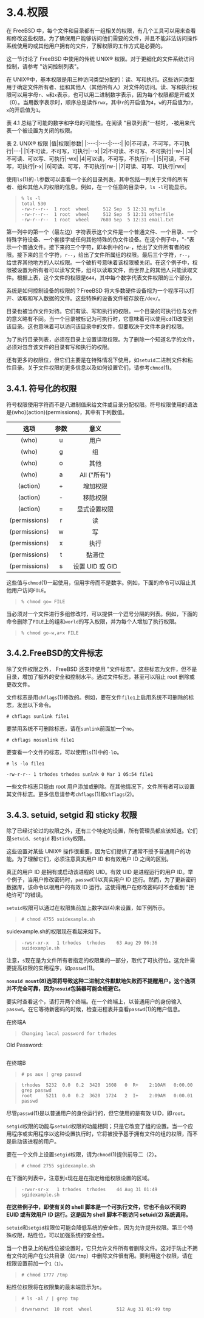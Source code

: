 # 3.4.权限

在 FreeBSD 中，每个文件和目录都有一组相关的权限，有几个工具可以用来查看和修改这些权限。为了确保用户能够访问他们需要的文件，并且不能非法访问操作系统使用的或其他用户拥有的文件，了解权限的工作方式是必要的。

这一节讨论了 FreeBSD 中使用的传统 UNIX® 权限。对于更细化的文件系统访问控制，请参考 "访问控制列表"。

在 UNIX®中，基本权限是用三种访问类型分配的：读、写和执行。这些访问类型用于确定文件所有者、组和其他人（其他所有人）对文件的访问。读、写和执行权限可以用字母`r`、`w`和`x`表示，也可以用二进制数字表示，因为每个权限都是开或关（0）。当用数字表示时，顺序总是读作`rwx`，其中`r`的开启值为`4`，`w`的开启值为`2`，`x`的开启值为`1`。

表 4.1 总结了可能的数字和字母的可能性。在阅读 "目录列表"一栏时，`-`被用来代表一个被设置为关闭的权限。

表 2. UNIX® 权限
|值|权限|参数|
|:---:|:---:|:---:|
|0|不可读，不可写，不可执行|---|
|1|不可读，不可写，可执行|--x|
|2|不可读、不可写、不可执行|-w-|
|3|不可读、可以写、可执行|-wx|
|4|可以读，不可写，不执行|r--|
|5|可读，不可写，可执行|r-x|
|6|可读、可写，不可执行|rw-|
|7|可读、可写、可执行|rwx|

使用`ls`(1)的`-l`参数可以查看一个长的目录列表，其中包括一列关于文件的所有者、组和其他人的权限的信息。例如，在一个任意的目录中，`ls -l`可能显示。
>```
>% ls -l
>total 530
>-rw-r--r--  1 root  wheel     512 Sep  5 12:31 myfile
>-rw-r--r--  1 root  wheel     512 Sep  5 12:31 otherfile
>-rw-r--r--  1 root  wheel    7680 Sep  5 12:31 email.txt
>```

第一列中的第一个（最左边）字符表示这个文件是一个普通文件、一个目录、一个特殊字符设备、一个套接字或任何其他特殊的伪文件设备。在这个例子中，"-"表示一个普通文件。接下来的三个字符，即本例中的`rw-`，给出了文件所有者的权限。接下来的三个字符，`r--`，给出了文件所属组的权限。最后三个字符，`r--`，给世界其他地方的人以权限。一个破折号意味着该权限被关闭。在这个例子中，权限被设置为所有者可以读写文件，组可以读取文件，而世界上的其他人只能读取文件。根据上表，这个文件的权限是`644`，其中每个数字代表文件权限的三个部分。

系统是如何控制设备的权限的？FreeBSD 将大多数硬件设备视为一个程序可以打开、读取和写入数据的文件。这些特殊的设备文件被存放在`/dev/`。

目录也被当作文件对待。它们有读、写和执行的权限。一个目录的可执行位与文件的意义略有不同。当一个目录被标记为可执行时，它意味着可以使用`cd`(1)改变到该目录。这也意味着可以访问该目录中的文件，但要取决于文件本身的权限。

为了执行目录列表，必须在目录上设置读取权限。为了删除一个知道名字的文件，必须对包含该文件的目录有写和执行的权限。

还有更多的权限位，但它们主要是在特殊情况下使用，如`setuid`二进制文件和粘性目录。关于文件权限的更多信息以及如何设置它们，请参考`chmod`(1)。

## 3.4.1. 符号化的权限

符号权限使用字符而不是八进制值来给文件或目录分配权限。符号权限使用的语法是(who)(action)(permissions)，其中有下列数值。

|选项|参数|意义|
|:---:|:---:|:---:|
|(who)|u|用户
|(who)|g|组|
|(who)|o|其他|
|(who)|a|All ("所有")|
|(action)|+|增加权限|
|(action)|-|移除权限|
|(action)|=|显式设置权限|
|(permissions)|r|读|
|(permissions)|w|写|
|(permissions)|x|执行|
|(permissions)|t|黏滞位|
|(permissions)|s|设置 UID 或 GID|

这些值与`chmod`(1)一起使用，但用字母而不是数字。例如，下面的命令可以阻止其他用户访问`FILE`。
>```
>% chmod go= FILE
>```

当必须对一个文件进行多组修改时，可以提供一个逗号分隔的列表。例如，下面的命令删除了`FILE`上的组和`world`的写入权限，并为每个人增加了执行权限。

>```
>% chmod go-w,a+x FILE
>```

## 3.4.2.FreeBSD的文件标志

除了文件权限之外， FreeBSD 还支持使用 "文件标志"。这些标志为文件，但不是目录，增加了额外的安全和控制水平。通过文件标志，甚至可以阻止 root 删除或更改文件。

文件标志是用`chflags`(1)修改的。例如，要在文件`file1`上启用系统不可删除的标志，发出以下命令。
```
# chflags sunlink file1
```

要禁用系统不可删除标志，请在`sunlink`前面加一个`no`。
```
# chflags nosunlink file1
```

要查看一个文件的标志，可以使用`ls`(1)中的`-l`o。
```
# ls -lo file1
```

```
-rw-r-r-- 1 trhodes trhodes sunlnk 0 Mar 1 05:54 file1
```

一些文件标志只能由 root 用户添加或删除。在其他情况下，文件所有者可以设置其文件标志。更多信息请参考`chflags`(1)和`chflags`(2)。

## 3.4.3. setuid, setgid 和 sticky 权限

除了已经讨论过的权限之外，还有三个特定的设置，所有管理员都应该知道。它们是`setuid`、`setgid` 和`sticky`权限。

这些设置对某些 UNIX® 操作很重要，因为它们提供了通常不授予普通用户的功能。为了理解它们，必须注意真实用户 ID 和有效用户 ID 之间的区别。

真正的用户 ID 是拥有或启动该进程的 UID。有效 UID 是进程运行的用户 ID。举个例子，当用户修改密码时，`passwd`(1)以真实用户 ID 运行。然而，为了更新密码数据库，该命令以根用户的有效 ID 运行。这使得用户在修改密码时不会看到 "拒绝许可"的错误。

`setuid`权限可以通过在权限集前加上数字四(4)来设置，如下例所示。
>```
># chmod 4755 suidexample.sh
>```

suidexample.sh的权限现在看起来如下。
>```
>-rwsr-xr-x   1 trhodes  trhodes    63 Aug 29 06:36 suidexample.sh
>```

注意，`s`现在是为文件所有者指定的权限集的一部分，取代了可执行位。这允许需要提高权限的实用程序，如`passwd`(1)。

**`nosuid mount`(8)选项将导致这种二进制文件默默地失败而不提醒用户。这个选项并不完全可靠，因为`nosuid`包装器可能会规避它。**

要实时查看这个，请打开两个终端。在一个终端上，以普通用户的身份输入`passwd`。在它等待新密码的时候，检查进程表并查看`passwd`(1)的用户信息。

在终端A
>```
>Changing local password for trhodes
Old Password:
>```

在终端B
>```
># ps aux | grep passwd
>```

>```
>trhodes  5232  0.0  0.2  3420  1608   0  R+    2:10AM   0:00.00 grep passwd
>root     5211  0.0  0.2  3620  1724   2  I+    2:09AM   0:00.01 passwd
>```

尽管`passwd`(1)是以普通用户的身份运行的，但它使用的是有效 UID，即`root`。

`setgid`权限的功能与`setuid`权限的功能相同；只是它改变了组的设置。当一个应用程序或实用程序以这种设置执行时，它将被授予基于拥有文件的组的权限，而不是启动该进程的用户。

要在一个文件上设置`setgid`权限，请为`chmod`(1)提供前导二（2）。
>```
># chmod 2755 sgidexample.sh
>```

在下面的列表中，注意到`s`现在是在指定给组权限设置的区域。
>```
>-rwxr-sr-x   1 trhodes  trhodes    44 Aug 31 01:49 sgidexample.sh
>```

**在这些例子中，即使有关的 shell 脚本是一个可执行文件，它也不会以不同的 EUID 或有效用户 ID 运行。这是因为 shell 脚本不能访问 setuid(2) 系统调用。**

`setuid`和`setgid`权限位可能会降低系统的安全性，因为允许提升权限。第三个特殊权限，粘性位，可以加强系统的安全性。

当一个目录上的粘性位被设置时，它只允许文件所有者删除文件。这对于防止不拥有文件的用户在公共目录（如`/tmp`）中删除文件很有用。要利用这个权限，请在权限设置前加一个`1（1）`。
>```
># chmod 1777 /tmp
>```

粘性位权限将在权限集的最末端显示为`t`。
>```
># ls -al / | grep tmp
>```

>```
>drwxrwxrwt  10 root  wheel         512 Aug 31 01:49 tmp
>```






